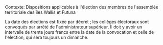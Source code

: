 Contexte: Dispositions applicables à l'élection des membres de l'assemblée territoriale des îles Wallis et Futuna

La date des élections est fixée par décret ; les collèges électoraux sont convoqués par arrêté de l'administrateur supérieur. Il doit y avoir un intervalle de trente jours francs entre la date de la convocation et celle de l'élection, qui sera toujours un dimanche.